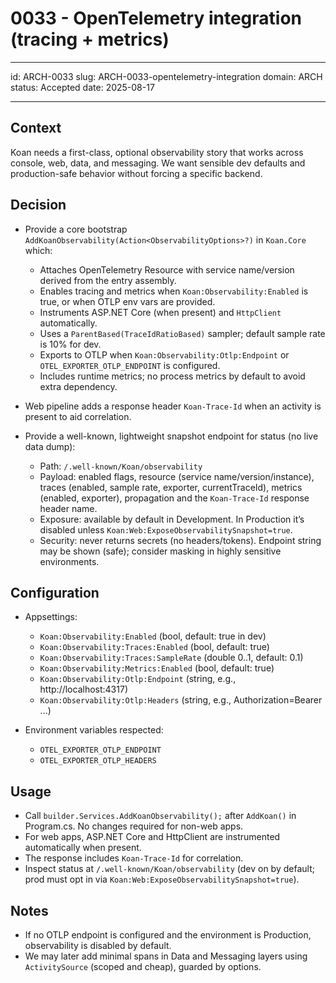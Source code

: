 # 0033 - OpenTelemetry integration (tracing + metrics)

---

id: ARCH-0033
slug: ARCH-0033-opentelemetry-integration
domain: ARCH
status: Accepted
date: 2025-08-17

---

## Context

Koan needs a first-class, optional observability story that works across console, web, data, and messaging. We want sensible dev defaults and production-safe behavior without forcing a specific backend.

## Decision

- Provide a core bootstrap `AddKoanObservability(Action<ObservabilityOptions>?)` in `Koan.Core` which:

  - Attaches OpenTelemetry Resource with service name/version derived from the entry assembly.
  - Enables tracing and metrics when `Koan:Observability:Enabled` is true, or when OTLP env vars are provided.
  - Instruments ASP.NET Core (when present) and `HttpClient` automatically.
  - Uses a `ParentBased(TraceIdRatioBased)` sampler; default sample rate is 10% for dev.
  - Exports to OTLP when `Koan:Observability:Otlp:Endpoint` or `OTEL_EXPORTER_OTLP_ENDPOINT` is configured.
  - Includes runtime metrics; no process metrics by default to avoid extra dependency.

- Web pipeline adds a response header `Koan-Trace-Id` when an activity is present to aid correlation.

- Provide a well-known, lightweight snapshot endpoint for status (no live data dump):
  - Path: `/.well-known/Koan/observability`
  - Payload: enabled flags, resource (service name/version/instance), traces (enabled, sample rate, exporter, currentTraceId), metrics (enabled, exporter), propagation and the `Koan-Trace-Id` response header name.
  - Exposure: available by default in Development. In Production it’s disabled unless `Koan:Web:ExposeObservabilitySnapshot=true`.
  - Security: never returns secrets (no headers/tokens). Endpoint string may be shown (safe); consider masking in highly sensitive environments.

## Configuration

- Appsettings:

  - `Koan:Observability:Enabled` (bool, default: true in dev)
  - `Koan:Observability:Traces:Enabled` (bool, default: true)
  - `Koan:Observability:Traces:SampleRate` (double 0..1, default: 0.1)
  - `Koan:Observability:Metrics:Enabled` (bool, default: true)
  - `Koan:Observability:Otlp:Endpoint` (string, e.g., http://localhost:4317)
  - `Koan:Observability:Otlp:Headers` (string, e.g., Authorization=Bearer ...)

- Environment variables respected:
  - `OTEL_EXPORTER_OTLP_ENDPOINT`
  - `OTEL_EXPORTER_OTLP_HEADERS`

## Usage

- Call `builder.Services.AddKoanObservability();` after `AddKoan()` in Program.cs. No changes required for non-web apps.
- For web apps, ASP.NET Core and HttpClient are instrumented automatically when present.
- The response includes `Koan-Trace-Id` for correlation.
- Inspect status at `/.well-known/Koan/observability` (dev on by default; prod must opt in via `Koan:Web:ExposeObservabilitySnapshot=true`).

## Notes

- If no OTLP endpoint is configured and the environment is Production, observability is disabled by default.
- We may later add minimal spans in Data and Messaging layers using `ActivitySource` (scoped and cheap), guarded by options.
